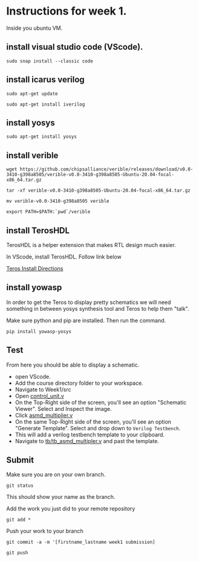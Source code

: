 # Instructions for week 1.

Inside you ubuntu VM.


## install visual studio code (VScode).

```sudo snap install --classic code```

## install icarus verilog 

``sudo apt-get update``

``sudo apt-get install iverilog``

## install yosys

``sudo apt-get install yosys``

## install verible

```wget https://github.com/chipsalliance/verible/releases/download/v0.0-3410-g398a8505/verible-v0.0-3410-g398a8505-Ubuntu-20.04-focal-x86_64.tar.gz```

```tar -xf verible-v0.0-3410-g398a8505-Ubuntu-20.04-focal-x86_64.tar.gz ```

```mv verible-v0.0-3410-g398a8505 verible```

```export PATH=$PATH:`pwd`/verible```

## install TerosHDL

TerosHDL is a helper extension that makes RTL design much easier. 

In VScode, install TerosHDL. Follow link below

[Teros Install Directions](https://terostechnology.github.io/terosHDLdoc/docs/intro)

## install yowasp
In order to get the Teros to display pretty schematics we will need something in between yosys synthesis tool and Teros to help them "talk".

Make sure python and pip are installed. Then run the command.

```pip install yowasp-yosys```

## Test
From  here you should be able to display a schematic.

- open VScode. 
- Add the course directory folder to your workspace.
- Navigate to Week1/src
- Open [control_unit.v](../src/control_unit.v) 
- On the Top-Right side of the screen, you'll see an option "Schematic Viewer". Select and Inspect the image.
- Click [asmd_multiplier.v](../src/asmd_multiplier.v)
- On the same Top-Right side of the screen, you'll see an option "Generate Template". Select and drop down to `Verilog Testbench`.
- This will add a verilog testbench template to your clipboard.
- Navigate to [tb/tb_asmd_multipler.v](../tb/tb_asmd_multipler.v) and past the template.

## Submit

Make sure you are on your own branch.

``git status``

This should show your name as the branch.


Add the work you just did to your remote repository

``git add *``

Push your work to your branch

```git commit -a -m '[firstname_lastname week1 submission]```

`` git push `` 





